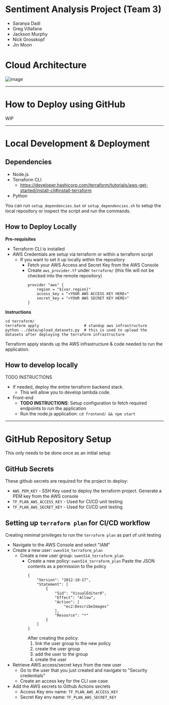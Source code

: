 # Sentiment Analysis Project (Team 3)

- Saranya Dadi
- Greg Villafane
- Jackson Murphy
- Nick Grosskopf
- Jin Moon

# Cloud Architecture

![image](https://github.com/jym2584/SWEN514-Team3/assets/67706639/521b4a72-9b17-487c-83f0-a2a8341443f4)

---

# How to Deploy using GitHub

WIP

---

# Local Development & Deployment

## Dependencies

- Node.js
- Terraform CLI
  - https://developer.hashicorp.com/terraform/tutorials/aws-get-started/install-cli#install-terraform
- Python

You can run `setup_dependencies.bat` or `setup_dependencies.sh` to setup the local repository or inspect the script and run the commands.

## How to Deploy Locally

**Pre-requisites**

- Terraform CLI is installed
- AWS Credentials are setup via terraform or within a terraform script
  - If you want to set it up locally within the repository
    - Fetch your AWS Access and Secret Key from the AWS Console
    - Create `aws_provider.tf` under `terraform/` (this file will not be checked into the remote repository)
      ```
      provider "aws" {
          region = "${var.region}"
          access_key = "<YOUR AWS ACCESS KEY HERE>"
          secret_key = "<YOUR AWS SECRET KEY HERE>"
      }
      ```

**Instructions**

```
cd terraform/
terraform apply                    # standup aws infrastructure
python ../data/upload_datasets.py  # this is used to upload the datasets after deploying the terraform infrastructure
```

Terraform apply stands up the AWS infrastructure & code needed to run the application.

## How to develop locally

TODO INSTRUCTIONS

- If needed, deploy the entire terraform backend stack.
  - This will allow you to develop lambda code.
- Front-end
  - **TODO INSTRUCTIONS**: Setup configuration to fetch required endpoints to run the application
  - Run the node.js application: `cd frontend/ && npm start`

---

# GitHub Repository Setup

This only needs to be done once as an initial setup

## GitHub Secrets

These github secrets are required for the project to deploy:

- `AWS_PEM_KEY` - SSH Key used to deploy the terraform project. Generate a PEM key from the AWS console
- `TF_PLAN_AWS_ACCESS_KEY` - Used for CI/CD unit testing
- `TF_PLAN_AWS_SECRET_KEY` - Used for CI/CD unit testing

## Setting up `terraform plan` for CI/CD workflow

Creating minimal privileges to run the `terraform plan` as part of unit testing

- Navigate to the AWS Console and select "IAM"
- Create a new user: `swen514_terraform_plan`
  - Create a new user group: `swen514_terraform_plan`
    - Create a new policy: `swen514_terraform_plan`
      Paste the JSON contents as a permission to the policy
      ```
      {
          "Version": "2012-10-17",
          "Statement": [
              {
                  "Sid": "VisualEditor0",
                  "Effect": "Allow",
                  "Action": [
                      "ec2:DescribeImages"
                  ],
                  "Resource": "*"
              }
          ]
      }
      ```
      After creating the policy:
      1. link the user group to the new policy
      2. create the user group
      3. add the user to the group
      4. create the user
- Retrieve AWS access/secret keys from the new user
  - Go to the user that you just created and navigate to "Security credentials"
  - Create an access key for the CLI use case
- Add the AWS secrets to Github Actions secrets
  - Access Key env name: `TF_PLAN_AWS_ACCESS_KEY`
  - Secret Key env name: `TF_PLAN_AWS_SECRET_KEY`
